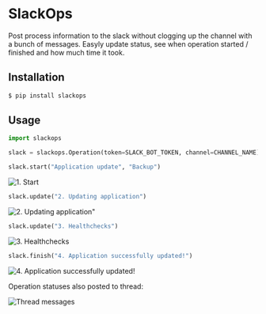 # SlackOps
Post process information to the slack without clogging up the channel with a bunch of messages. Easyly update status, see when operation started / finished and how much time it took.

## Installation
```bash
$ pip install slackops
```
## Usage
```python
import slackops

slack = slackops.Operation(token=SLACK_BOT_TOKEN, channel=CHANNEL_NAME)

slack.start("Application update", "Backup")
```

![1. Start](https://raw.githubusercontent.com/haru-mamburu/slackops/master/docs/images/1-start.png)

```python
slack.update("2. Updating application")
```
![2. Updating application"](https://raw.githubusercontent.com/haru-mamburu/slackops/master/docs/images/2-update.png)

```python
slack.update("3. Healthchecks")
```
![3. Healthchecks](https://raw.githubusercontent.com/haru-mamburu/slackops/master/docs/images/3-update.png)

```python
slack.finish("4. Application successfully updated!")
```
![4. Application successfully updated!](https://raw.githubusercontent.com/haru-mamburu/slackops/master/docs/images/4-finish.png)

Operation statuses also posted to thread:

![Thread messages](https://raw.githubusercontent.com/haru-mamburu/slackops/master/docs/images/5-thread-messages.png)